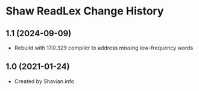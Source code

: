 Shaw ReadLex Change History
====================

1.1 (2024-09-09)
----------------
* Rebuild with 17.0.329 compiler to address missing low-frequency words

1.0 (2021-01-24)
----------------
* Created by Shavian.info

